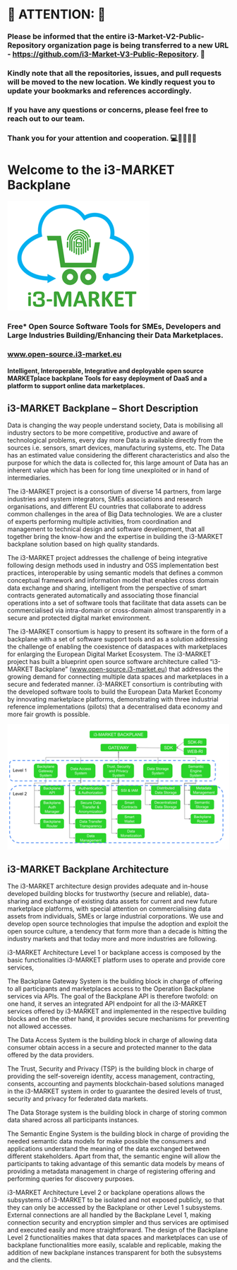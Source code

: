  
# 🚨 ATTENTION: 🚨

### Please be informed that the entire i3-Market-V2-Public-Repository organization page is being transferred to a new URL - https://github.com/i3-Market-V3-Public-Repository. 🎉

### Kindly note that all the repositories, issues, and pull requests will be moved to the new location. We kindly request you to update your bookmarks and references accordingly.

### If you have any questions or concerns, please feel free to reach out to our team.

### Thank you for your attention and cooperation. 💻👨‍💻👩‍💻
 
 
 # Welcome to the i3-MARKET Backplane
 
![i3-market-logo](https://github.com/i3-Market-V2-Public-Repository/.github/blob/main/profile/i3-market-logo.png)





### Free* Open Source Software Tools for SMEs, Developers and Large Industries Building/Enhancing their Data Marketplaces.
### www.open-source.i3-market.eu

#### Intelligent, Interoperable, Integrative and deployable open source MARKETplace backplane Tools for easy deployment of DaaS and a platform to support online data marketplaces.

## i3-MARKET Backplane – Short Description

Data is changing the way people understand society, Data is mobilising all industry sectors to be more competitive, productive and aware of technological problems, every day more Data is available directly from the sources i.e. sensors, smart devices, manufacturing systems, etc. The Data has an estimated value considering the different characteristics and also the purpose for which the data is collected for, this large amount of Data has an inherent value which has been for long time unexploited or in hand of intermediaries.

The i3-MARKET project is a consortium of diverse 14 partners, from large industries and system integrators, SMEs associations and research organisations, and different EU countries that collaborate to address common challenges in the area of Big Data technologies. We are a cluster of experts performing multiple activities, from coordination and management to technical design and software development, that all together bring the know-how and the expertise in building the i3-MARKET backplane solution based on high quality standards.

The i3-MARKET project addresses the challenge of being integrative following design methods used in industry and OSS implementation best practices, interoperable by using semantic models that defines a common conceptual framework and information model that enables cross domain data exchange and sharing, intelligent from the perspective of smart contracts generated automatically and associating those financial operations into a set of software tools that facilitate that data assets can be commercialised via intra-domain or cross-domain almost transparently in a secure and protected digital market environment.

The i3-MARKET consortium is happy to present its software in the form of a backplane with a set of software support tools and as a solution addressing the challenge of enabling the coexistence of dataspaces with marketplaces for enlarging the European Digital Market Ecosystem. The i3-MARKET project has built a blueprint open source software architecture called “i3-MARKET Backplane” (www.open-source.i3-market.eu) that addresses the growing demand for connecting multiple data spaces and marketplaces in a secure and federated manner. i3-MARKET consortium is contributing with the developed software tools to build the European Data Market Economy by innovating marketplace platforms, demonstrating with three industrial reference implementations (pilots) that a decentralised data economy and more fair growth is possible.

![i3-market-architecture](https://github.com/i3-Market-V2-Public-Repository/.github/blob/main/profile/i3-market-architecture.png)


## i3-MARKET Backplane Architecture

The i3-MARKET architecture design provides adequate and in-house developed building blocks for trustworthy (secure and reliable), data-sharing and exchange of existing data assets for current and new future marketplace platforms, with special attention on commercialising data assets from individuals, SMEs or large industrial corporations. We use and develop open source technologies that impulse the adoption and exploit the open source culture, a tendency that form more than a decade is hitting the industry markets and that today more and more industries are following.

i3-MARKET Architecture Level 1 or backplane access is composed by the basic functionalities i3-MARKET platform uses to operate and provide core services, 

The Backplane Gateway System is the building block in charge of offering to all participants and marketplaces access to the Operation Backplane services via APIs. The goal of the Backplane API is therefore twofold: on one hand, it serves an integrated API endpoint for all the i3-MARKET services offered by i3-MARKET and implemented in the respective building blocks and on the other hand, it provides secure mechanisms for preventing not allowed accesses. 

The Data Access System is the building block in charge of allowing data consumer obtain access in a secure and protected manner to the data offered by the data providers. 

The Trust, Security and Privacy (TSP) is the building block in charge of providing the self-sovereign identity, access management, contracting, consents, accounting and payments blockchain-based solutions managed in the i3-MARKET system in order to guarantee the desired levels of trust, security and privacy for federated data markets. 

The Data Storage system is the building block in charge of storing common data shared across all participants instances.

The Semantic Engine System is the building block in charge of providing the needed semantic data models for make possible the consumers and applications understand the meaning of the data exchanged between different stakeholders. Apart from that, the semantic engine will allow the participants to taking advantage of this semantic data models by means of providing a metadata management in charge of registering offering and performing queries for discovery purposes. 

i3-MARKET Architecture Level 2 or backplane operations allows the subsystems of i3-MARKET to be isolated and not exposed publicly, so that they can only be accessed by the Backplane or other Level 1 subsystems. External connections are all handled by the Backplane Level 1, making connection security and encryption simpler and thus services are optimised and executed easily and more straightforward. The design of the Backplane Level 2 functionalities makes that data spaces and marketplaces can use of backplane functionalities more easily, scalable and replicable, making the addition of new backplane instances transparent for both the subsystems and the clients.
